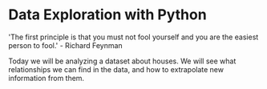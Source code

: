 # Data Exploration with Python
'The first principle is that you must not fool yourself and you are the easiest
person to fool.' - Richard Feynman

Today we will be analyzing a dataset about houses. We will see what relationships we can find in the data, and how to extrapolate new information from them.
